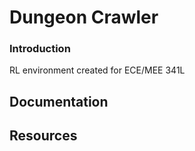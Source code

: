 # Dungeon Crawler
### Introduction
RL environment created for ECE/MEE 341L

## Documentation

## Resources
